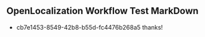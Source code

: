 ## OpenLocalization Workflow Test MarkDown

* cb7e1453-8549-42b8-b55d-fc4476b268a5 
thanks!



<!--HONumber=Feb16_HO3-->
